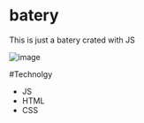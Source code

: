 # batery
This is just a batery crated with JS

![image](https://user-images.githubusercontent.com/82914908/126240468-ab539a54-12d6-4767-9f1f-829914565951.png)

#Technolgy

* JS
* HTML
* CSS
